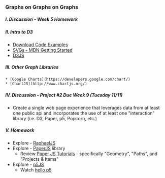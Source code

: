 ### Graphs on Graphs on Graphs

##### I. Discussion - Week 5 Homework

##### II. Intro to D3
* [Download Code Examples](https://dl.dropboxusercontent.com/u/9648298/Mashups_Code_Class6.zip)
* [SVGs - MDN Getting Started](https://developer.mozilla.org/en-US/docs/Web/SVG/Tutorial/Getting_Started)
* [D3JS](http://d3js.org/)

##### III. Other Graph Libraries
	* [Google Charts](https://developers.google.com/chart/)
	* [ChartJS](http://www.chartjs.org/)

##### IV. Discussion - Project #2 Due Week 9 (Tuesday 11/11)
* Create a single web page experience that leverages data from at least one public api and incorporates the use of at least one "interaction" library (i.e. D3, Paper, p5, Popcorn, etc.)

##### V. Homework
* Explore - [RaphaelJS](http://raphaeljs.com/)
* Explore - [PaperJS](http://paperjs.org/) library
	* Review [Paper JS Tutorials](http://paperjs.org/tutorials/) - specifically "Geometry", "Paths", and "Projects & Items"
* Explore - [p5JS](http://p5js.org/)
	* Watch [hello p5](http://hello.p5js.org/)